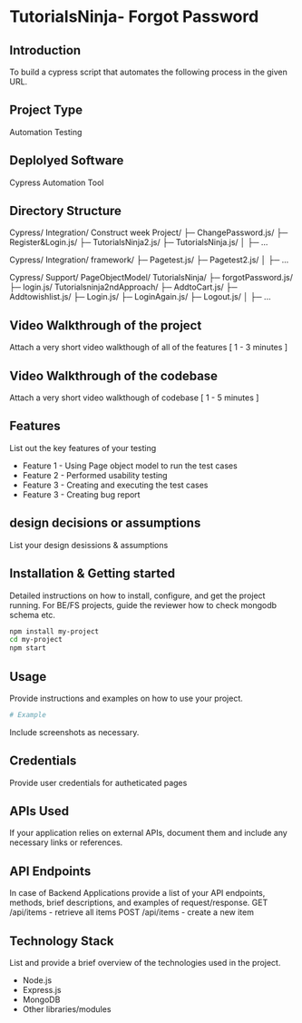 # TutorialsNinja- Forgot Password

## Introduction
To build a cypress script that automates the following process in the given URL.

## Project Type
Automation Testing

## Deplolyed Software
Cypress Automation Tool


## Directory Structure
Cypress/
Integration/
Construct week Project/
├─ ChangePassword.js/
├─ Register&Login.js/
├─ TutorialsNinja2.js/
├─ TutorialsNinja.js/ 
│  ├─ ...

Cypress/
Integration/
framework/
├─ Pagetest.js/
├─ Pagetest2.js/
│  ├─ ...

Cypress/
Support/
PageObjectModel/
TutorialsNinja/
├─ forgotPassword.js/
├─ login.js/
Tutorialsninja2ndApproach/
├─ AddtoCart.js/
├─ Addtowishlist.js/
├─ Login.js/
├─ LoginAgain.js/
├─ Logout.js/
│  ├─ ...

## Video Walkthrough of the project
Attach a very short video walkthough of all of the features [ 1 - 3 minutes ]

## Video Walkthrough of the codebase
Attach a very short video walkthough of codebase [ 1 - 5 minutes ]

## Features
List out the key features of your testing

- Feature 1 - Using Page object model to run the test cases
- Feature 2 - Performed usability testing
- Feature 3 - Creating and executing the test cases
- Feature 3 - Creating bug report
 

## design decisions or assumptions
List your design desissions & assumptions

## Installation & Getting started
Detailed instructions on how to install, configure, and get the project running. For BE/FS projects, guide the reviewer how to check mongodb schema etc.

```bash
npm install my-project
cd my-project
npm start
```

## Usage
Provide instructions and examples on how to use your project.

```bash
# Example
```

Include screenshots as necessary.

## Credentials
Provide user credentials for autheticated pages

## APIs Used
If your application relies on external APIs, document them and include any necessary links or references.

## API Endpoints
In case of Backend Applications provide a list of your API endpoints, methods, brief descriptions, and examples of request/response.
GET /api/items - retrieve all items
POST /api/items - create a new item


## Technology Stack
List and provide a brief overview of the technologies used in the project.

- Node.js
- Express.js
- MongoDB
- Other libraries/modules
